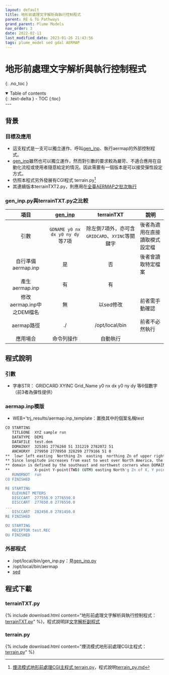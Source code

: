 ```yaml
---
layout: default
title: 地形前處理文字解析與執行控制程式
parent: RE & TG Pathways
grand_parent: Plume Models
nav_order: 3
date: 2022-02-11
last_modified_date: 2023-01-26 21:43:56
tags: plume_model sed gdal AERMAP
---
```


# 地形前處理文字解析與執行控制程式
{: .no_toc }

<details open markdown="block">
  <summary>
    Table of contents
  </summary>
  {: .text-delta }
- TOC
{:toc}
</details>
---

## 背景

### 目標及應用

- 這支程式是一支可以獨立運作、呼叫[gen_inp](../../PlumeModels/TG_pathways/gen_inp.md)、執行aermap的外部控制程式。
- [gen_inp](../../PlumeModels/TG_pathways/gen_inp.md)雖然也可以獨立運作，然而對引數的要求較為嚴苛、不適合應用在自動化流程或使用者隨意給定的情況。因此需要有一個版本是可以接受彈性設定方式。
- 仿照本程式另外發展有CGI程式 terrain.py[^1]
- 其連續版本terrainTXT2.py，則應用在[全臺AERMAP之批次執行](../../PlumeModels/TG_pathways/twnTERR.md)

### gen_inp.py與terrainTXT.py之比較

項目|[gen_inp](../../PlumeModels/TG_pathways/gen_inp.md)|terrainTXT|說明
:-:|:-:|:-:|-
引數|`GDNAME y0 nx dx y0 ny dy`等7項|除左側7項外，亦可含`GRIDCARD`、`XYINC`等關鍵字|後者為適用在直接讀取模式設定檔
自行準備aermap.inp|是|否|後者會讀取特定檔案
產生aermap.inp|有|有|
修改aermap.inp中之DEM檔名|無|以sed修改|前者需手動確認
aermap路徑|./|/opt/local/bin|前者不必然執行
應用場合|命令列操作|自動執行|

## 程式說明

### 引數

- 字串STR： GRIDCARD XYINC Grid_Name y0 nx dx y0 ny dy 等6個數字（前3者為彈性提供）

### aermap.inp模版

- WEB+'trj_results/aermap.inp_template：置換其中的個案名稱test

```bash
CO STARTING
   TITLEONE  XYZ sample run
   DATATYPE  DEM1
   DATAFILE  test.dem
   DOMAINXY  325381 2776260 51 331219 2782072 51 
   ANCHORXY  279950 2778950 328299 2779166 51 0
**  lowr left easting  Northing Zn  easting  northing Zn of upper right
** Since longitude increases from east to west over North America, the 
** domain is defined by the southeast and northwest corners when DOMAINLL is used.
**           X-point Y-point(TWD) (UTM) easting North'g Zn of X, Y point
   RUNORNOT  run
CO FINISHED

RE STARTING
   ELEVUNIT METERS
   DISCCART  277550.0 2776550.0
   DISCCART  277650.0 2776550.0
...
   DISCCART  282450.0 2781450.0
RE FINISHED

OU STARTING
   RECEPTOR test.REC
OU FINISHED
```

### 外部程式

- /opt/local/bin/gen_inp.py：見[gen_inp.py](../../PlumeModels/TG_pathways/gen_inp.md#geninppy程式分段說明)
- /opt/local/bin/aermap
- [sed](../../utilities/OperationSystem/sed.md)

## 程式下載

### terrainTXT.py

{% include download.html content="地形前處理文字解析與執行控制程式：[terrainTXT.py](https://github.com/sinotec2/Focus-on-Air-Quality/blob/main/PlumeModels/TG_pathways/terrainTXT.py)" %}，程式說明詳[文字解析副程式](terrainTXT.md)

### terrain.py

{% include download.html content="煙流模式地形前處理CGI主程式：[terrain.py](https://github.com/sinotec2/Focus-on-Air-Quality/blob/main/utilities/CGI-pythons/terrain.py)" %}

[^1]: [煙流模式地形前處理CGI主程式 terrain.py](https://github.com/sinotec2/Focus-on-Air-Quality/blob/main/utilities/CGI-pythons/terrain.py)，程式說明[terrain_py.md](../../utilities/CGI-pythons/terrain_py.md)
